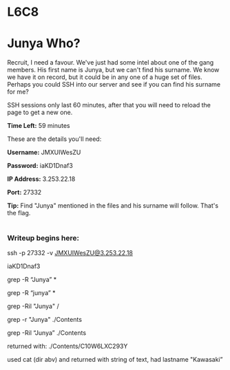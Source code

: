 # L6C8

# **Junya Who?**

Recruit, I need a favour. We've just had some intel about one of the gang members. His first name is Junya, but we can't find his surname. We know we have it on record, but it could be in any one of a huge set of files. Perhaps you could SSH into our server and see if you can find his surname for me?

SSH sessions only last 60 minutes, after that you will need to reload the page to get a new one.

**Time Left:** 59 minutes

These are the details you'll need:

**Username:** JMXUIWesZU

**Password:** iaKD1Dnaf3

**IP Address:** 3.253.22.18

**Port:** 27332

**Tip:** Find "Junya" mentioned in the files and his surname will follow. That's the flag.
</br>
</br>
### Writeup begins here:

ssh -p 27332 -v JMXUIWesZU@3.253.22.18

iaKD1Dnaf3

grep -R “Junya” *

grep -R “junya” *

grep -Ril "Junya" /

grep -r "Junya" ./Contents

grep -Ril “Junya” ./Contents

returned with: ./Contents/C10W6LXC293Y

used cat (dir abv) and returned with string of text, had lastname "Kawasaki”
